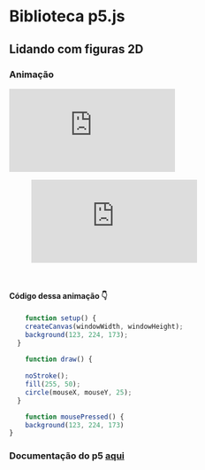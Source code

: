 # Biblioteca p5.js

## Lidando com figuras 2D

### Animação 

<iframe src="https://editor.p5js.org/nycolexavier/embed/CiPknCJcQ" alt="animação" frameborder="0" allowfullscreen="true"></iframe>

<figure class="video_container">
  <iframe src="https://drive.google.com/file/d/0B6m34D8cFdpMZndKTlBRU0tmczg/preview" frameborder="0" allowfullscreen="true"> </iframe>
</figure>

&nbsp;

#### Código dessa animação 👇
```js
    function setup() {
    createCanvas(windowWidth, windowHeight);
    background(123, 224, 173);
  }
  
    function draw() {
  
    noStroke();
    fill(255, 50);
    circle(mouseX, mouseY, 25);    
  }

    function mousePressed() {
    background(123, 224, 173)
}
```

### Documentação do p5 [aqui](https://p5js.org/)


 
